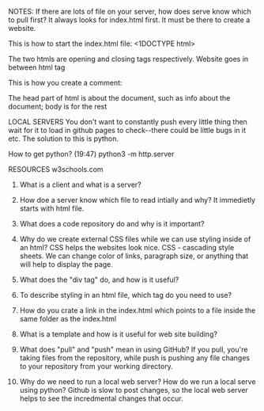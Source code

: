 NOTES: 
If there are lots of file on your server, how does serve know which to 
pull first? It always looks for index.html first. It must be there to 
create a website. 

This is how to start the index.html file: 
<1DOCTYPE html>
<html>

</html>

The two htmls are opening and closing tags respectively. Website goes in 
between html tag 


This is how you create a comment: 
<!-- This is just like a comment!!-->

The head part of html is about the document, such as info about the 
document; body is for the rest 


LOCAL SERVERS
You don't want to constantly push every little thing then wait for it to 
load in github pages to check--there could be little bugs in it etc. The 
solution to this is python. 

How to get python? (19:47)
python3 -m http.server



RESOURCES
w3schools.com


1. What is a client and what is a server? 


2. How doe a server know which file to read intially and why? 
It immedietly starts with html file. 

3. What does a code repository do and why is it important? 


4. Why do we create external CSS files while we can use styling inside of 
an html? 
CSS helps the websites look nice. CSS - cascading style sheets. We can 
change color of links, paragraph size,  or anything that will help to 
display the page. 

5. What does the "div tag" do, and how is it useful? 


6. To describe styling in an html file, which tag do you need to use? 


7. How do you crate a link in the index.html which points to a file inside 
the same folder as the index.html


8. What is a template and how is it useful for web site building? 


9. What does "pull" and "push" mean in using GitHub?
If you pull, you're taking files from the repository, while push is 
pushing any file changes to your repository from your working directory. 

10. Why do we need to run a local web server? How do we run a local serve 
using python? 
Github is slow to post changes, so the local web server helps to see the 
incredmental changes that occur. 
